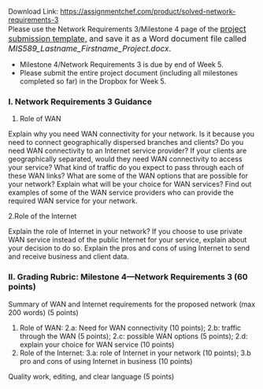 Download Link: https://assignmentchef.com/product/solved-network-requirements-3
<br>
Please use the Network Requirements 3/Milestone 4 page of the <a style="font-size: 16px;" href="https://devry.equella.ecollege.com/file/e1b060b7-fa28-4bec-bd68-fdeb1b0ae877/63/MIS589_FirstName_LastName_Project.docx" rel="nofollow">project submission template,</a><span style="font-size: 16px;"> and save it as a Word document file called </span><em style="font-size: 16px;">MIS589_Lastname_Firstname_Project.docx</em><span style="font-size: 16px;">.</span>

<ul>

 <li>Milestone 4/Network Requirements 3 is due by end of Week 5.</li>

 <li>Please submit the entire project document (including all milestones completed so far) in the Dropbox for Week 5.</li>

</ul>

<h3>I. Network Requirements 3 Guidance</h3>

1. Role of WAN

Explain why you need WAN connectivity for your network. Is it because you need to connect geographically dispersed branches and clients? Do you need WAN connectivity to an Internet service provider? If your clients are geographically separated, would they need WAN connectivity to access your service? What kind of traffic do you expect to pass through each of these WAN links? What are some of the WAN options that are possible for your network? Explain what will be your choice for WAN services? Find out examples of some of the WAN service providers who can provide the required WAN service for your network.

2.Role of the Internet

Explain the role of Internet in your network? If you choose to use private WAN service instead of the public Internet for your service, explain about your decision to do so. Explain the pros and cons of using Internet to send and receive business and client data.

<h3>II. Grading Rubric: Milestone 4—Network Requirements 3 (60 points)</h3>

<p class="block-indent">Summary of WAN and Internet requirements for the proposed network (max 200 words) (5 points)

<ol>

 <li>Role of WAN: 2.a: Need for WAN connectivity (10 points); 2.b: traffic through the WAN (5 points); 2.c: possible WAN options (5 points); 2.d: explain your choice for WAN service (10 points)</li>

 <li>Role of the Internet: 3.a: role of Internet in your network (10 points); 3.b pro and cons of using Internet in business (10 points)</li>

</ol>

<p class="block-indent">Quality work, editing, and clear language (5 points)